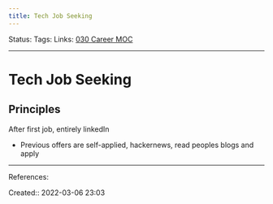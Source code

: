 ```yaml
---
title: Tech Job Seeking
---
```

Status: 
Tags: 
Links: [030 Career MOC](out/030-career-moc.md)
___

# Tech Job Seeking
## Principles
After first job, entirely linkedIn
- Previous offers are self-applied, hackernews, read peoples blogs and apply
___
References:

Created:: 2022-03-06 23:03
